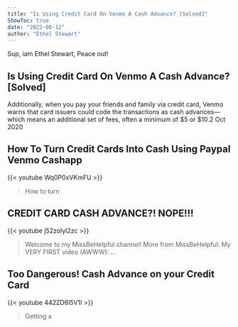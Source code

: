 ```yaml
---
title: "Is Using Credit Card On Venmo A Cash Advance? [Solved]"
ShowToc: true 
date: "2022-08-12"
author: "Ethel Stewart" 
---
```


Sup, iam Ethel Stewart, Peace out!
## Is Using Credit Card On Venmo A Cash Advance? [Solved]
Additionally, when you pay your friends and family via credit card, Venmo warns that card issuers could code the transactions as cash advances—which means an additional set of fees, often a minimum of $5 or $10.2 Oct 2020

## How To Turn Credit Cards Into Cash Using Paypal Venmo Cashapp
{{< youtube Wq0P0xVKmFU >}}
>How to turn 

## CREDIT CARD CASH ADVANCE?! NOPE!!!
{{< youtube j52zoIyl2zc >}}
>Welcome to my MissBeHelpful channel! More from MissBeHelpful: My VERY FIRST video (AWWW): ...

## Too Dangerous! Cash Advance on your Credit Card
{{< youtube 442ZD6l5V1I >}}
>Getting a 

